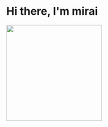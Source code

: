 <!-- <img src="https://i.imgur.com/3BVx67n.gif"  align="right" width="150"/> -->

# Hi there, I'm mirai

<!-- I'm a 4th year CS undergraduate and I love exploring new technologies.

- 🔭 I'm interested in Information Security
- 🌱 I’m currently focusing on hardening my CTF skills, specifically in Binary Exploitation.
- 🎵 I listen to KPOP. -->

<a href="https://github.com/kittinan/spotify-github-profile">
  <img width="250" src="https://spotify-github-profile.vercel.app/api/view?uid=tzqmjty3vssn0dnh9ersqi44v&cover_image=true&theme=natemoo-re&bar_color=53b14f&bar_color_cover=true">
</a> 

<!-- ![metrics](https://metrics.lecoq.io/haseul?template=classic&config.timezone=Asia%2FSingapore) -->
<!--- ![ViewCount](https://views.whatilearened.today/views/github/heizes/views.svg?cache=remove) -->


